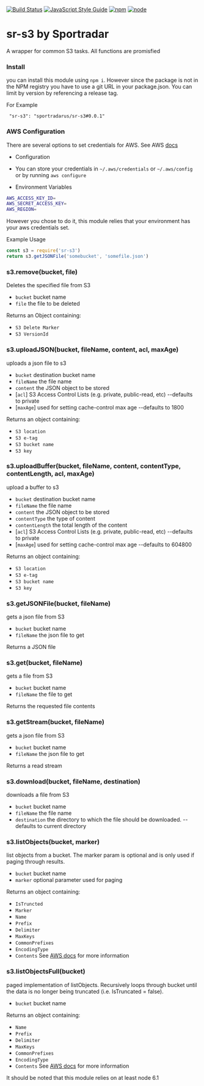 [![Build Status](https://travis-ci.org/sportradarus/sr-s3.svg?branch=master)](https://travis-ci.org/sportradarus/sr-s3) [![JavaScript Style Guide](https://img.shields.io/badge/code_style-standard-brightgreen.svg)](https://standardjs.com)
[![npm](https://img.shields.io/badge/npm-v3.8.6-blue.svg)]() [![node](https://img.shields.io/badge/node-v6.10.0-blue.svg)]()
# sr-s3 by Sportradar 

A wrapper for common S3 tasks.  All functions are promisfied

### Install

you can install this module using `npm i`. However since the package is not in the NPM registry you have to use a git URL in your package.json. You can limit by version by referencing a release tag.

For Example

```
 "sr-s3": "sportradarus/sr-s3#0.0.1"
```  

### AWS Configuration

There are several options to set credentials for AWS. See AWS [docs](http://docs.aws.amazon.com/cli/latest/userguide/cli-chap-getting-started.html) 
* Configuration
- You can store your credentials in `~/.aws/credentials` or `~/.aws/config` or by running  `aws configure`

* Environment Variables
```sh
AWS_ACCESS_KEY_ID=
AWS_SECRET_ACCESS_KEY=
AWS_REGION=

```

However you chose to do it, this module relies that your environment has your aws credentials set.

Example Usage

```js
const s3 = require('sr-s3')
return s3.getJSONFile('somebucket', 'somefile.json')
```

### s3.remove(bucket, file)
Deletes the specified file from S3

* `bucket` bucket name
* `file` the file to be deleted

Returns an Object containing:
* `S3 Delete Marker`
* `S3 VersionId`

### s3.uploadJSON(bucket, fileName, content, acl, maxAge)
uploads a json file to s3

* `bucket` destination bucket name
* `fileName` the file name
* `content` the JSON object to be stored
* [`acl`]  S3 Access Control Lists (e.g. private, public-read, etc) --defaults to private
* [`maxAge`] used for setting cache-control max age --defaults to 1800

Returns an object containing:
* `S3 location`
* `S3 e-tag`
* `S3 bucket name`
* `S3 key`


### s3.uploadBuffer(bucket, fileName, content, contentType, contentLength, acl, maxAge) 
upload a buffer to s3

* `bucket` destination bucket name
* `fileName` the file name
* `content` the JSON object to be stored
* `contentType` the type of content
* `contentLength` the total length of the content
* [`acl`]  S3 Access Control Lists (e.g. private, public-read, etc) --defaults to private
* [`maxAge`] used for setting cache-control max age --defaults to 604800

Returns an object containing:
* `S3 location`
* `S3 e-tag`
* `S3 bucket name`
* `S3 key`

### s3.getJSONFile(bucket, fileName)
gets a json file from S3

* `bucket` bucket name
* `fileName` the json file to get

Returns a JSON file

### s3.get(bucket, fileName)
gets a file from S3

* `bucket` bucket name
* `fileName` the file to get

Returns the requested file contents

### s3.getStream(bucket, fileName)
gets a json file from S3

* `bucket` bucket name
* `fileName` the json file to get

Returns a read stream

### s3.download(bucket, fileName, destination)
downloads a file from S3

* `bucket` bucket name
* `fileName` the file name
* `destination` the directory to which the file should be downloaded. --defaults to current directory

### s3.listObjects(bucket, marker)
list objects from a bucket. The marker param is optional and is only used if paging through results.

* `bucket` bucket name
* `marker` optional parameter used for paging

Returns an object containing:
* `IsTruncted`
* `Marker`
* `Name`
* `Prefix`
* `Delimiter`
* `MaxKeys`
* `CommonPrefixes`
* `EncodingType`
* `Contents`
See [AWS docs](http://docs.aws.amazon.com/AWSJavaScriptSDK/latest/AWS/S3.html#listObjects-property) for more information 


### s3.listObjectsFull(bucket)
paged implementation of listObjects.  Recursively loops through bucket until the data is no longer being truncated (i.e. IsTruncated = false).

* `bucket` bucket name

Returns an object containing:
* `Name`
* `Prefix`
* `Delimiter`
* `MaxKeys`
* `CommonPrefixes`
* `EncodingType`
* `Contents`
See [AWS docs](http://docs.aws.amazon.com/AWSJavaScriptSDK/latest/AWS/S3.html#listObjects-property) for more information 

It should be noted that this module relies on at least node 6.1











